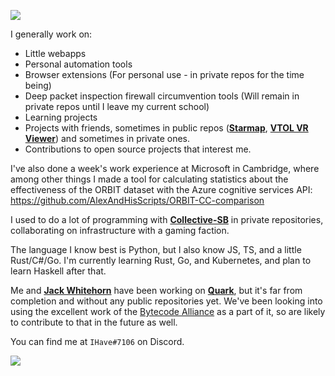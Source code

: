 ![](https://komarev.com/ghpvc/?username=AlexAndHisScripts2)

I generally work on:
- Little webapps
- Personal automation tools
- Browser extensions (For personal use - in private repos for the time being)
- Deep packet inspection firewall circumvention tools (Will remain in private repos until I leave my current school)
- Learning projects
- Projects with friends, sometimes in public repos ([**Starmap**](https://github.com/Collective-SB/Starmap), [**VTOL VR Viewer**](https://github.com/Strikeeaglechase/VTOLLiveViewerClient)) and sometimes in private ones.
- Contributions to open source projects that interest me.

I've also done a week's work experience at Microsoft in Cambridge, where among other things I made a tool for calculating statistics about the effectiveness of the ORBIT dataset with the Azure cognitive services API:
https://github.com/AlexAndHisScripts/ORBIT-CC-comparison

I used to do a lot of programming with [**Collective-SB**](https://github.com/Collective-SB) in private repositories, collaborating on infrastructure with a gaming faction.

The language I know best is Python, but I also know JS, TS, and a little Rust/C#/Go. I'm currently learning Rust, Go, and Kubernetes, and plan to learn Haskell after that.

Me and [**Jack Whitehorn**](https://github.com/jw2476) have been working on [**Quark**](https://github.com/quark-proj), but it's far from completion and without any public repositories yet. We've been looking into using the excellent work of the [Bytecode Alliance](https://bytecodealliance.org/) as a part of it, so are likely to contribute to that in the future as well.

You can find me at ``IHave#7106`` on Discord.

<img align="centre" src="https://github-readme-stats.vercel.app/api?username=AlexAndHisScripts&show_icons=true&count_private=true&hide=stars&theme=tokyonight">

<!-- Removed due to being pretty inaccurate, counting other people's obsidian extensions under js
<img align="centre" src="https://github-readme-stats.vercel.app/api/top-langs/?username=AlexAndHisScripts&theme=tokyonight&hide=ASP.NET,c%23">
-->
